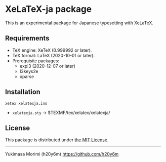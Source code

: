 XeLaTeX-ja package
=====================

This is an experimental package for Japanese typesetting with XeLaTeX.

## Requirements

* TeX engine: XeTeX (0.999992 or later).
* TeX format: LaTeX (2020-10-01 or later).
* Prerequisite packages:
  - expl3 (2020-12-07 or later)
  - l3keys2e
  - xparse

## Installation

```
xetex xelatexja.ins
```

* `xelatexja.sty` → $TEXMF/tex/xelatex/xelatexja/

## License

This package is distributed under [the MIT License](LICENSE).

-------------------------
Yukimasa Morimi (h20y6m)
https://github.com/h20y6m
